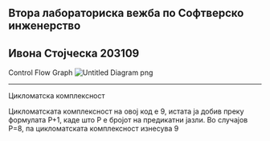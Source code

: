 Втора лабораториска вежба по Софтверско инженерство
------------------------------------------------------
Ивона Стојческа 203109
---------------------------------------------------------

Control Flow Graph
![Untitled Diagram png](https://user-images.githubusercontent.com/101434451/171952266-686d25c6-5d9d-458d-acde-889ad17416ed.png)

---------------------------------------------------------------------------
Цикломатска комплексност

Цикломатската комплексност на овој код е 9, истата ја добив преку формулата P+1, каде што P е бројот на предикатни јазли. Во случајoв P=8, па цикломатската комплексност изнесува 9



